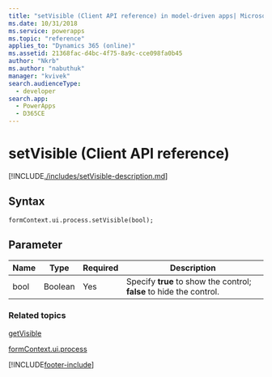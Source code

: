 ```yaml
---
title: "setVisible (Client API reference) in model-driven apps| MicrosoftDocs"
ms.date: 10/31/2018
ms.service: powerapps
ms.topic: "reference"
applies_to: "Dynamics 365 (online)"
ms.assetid: 21368fac-d4bc-4f75-8a9c-cce098fa0b45
author: "Nkrb"
ms.author: "nabuthuk"
manager: "kvivek"
search.audienceType: 
  - developer
search.app: 
  - PowerApps
  - D365CE
---
```

# setVisible (Client API reference)



[!INCLUDE[./includes/setVisible-description.md](./includes/setVisible-description.md)]

## Syntax

`formContext.ui.process.setVisible(bool);`

## Parameter

|Name|Type|Required|Description|
|--|--|--|--|
|bool|Boolean|Yes|Specify **true** to show the control; **false** to hide the control.|

### Related topics

[getVisible](getVisible.md)

[formContext.ui.process](../formContext-ui-process.md)





[!INCLUDE[footer-include](../../../../../includes/footer-banner.md)]